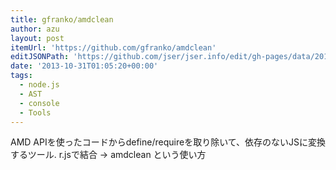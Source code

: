 ```yaml
---
title: gfranko/amdclean
author: azu
layout: post
itemUrl: 'https://github.com/gfranko/amdclean'
editJSONPath: 'https://github.com/jser/jser.info/edit/gh-pages/data/2013/10/index.json'
date: '2013-10-31T01:05:20+00:00'
tags:
  - node.js
  - AST
  - console
  - Tools
---
```

AMD APIを使ったコードからdefine/requireを取り除いて、依存のないJSに変換するツール.
r.jsで結合 -> amdclean という使い方
